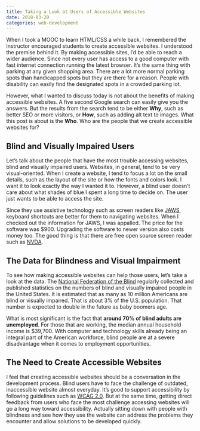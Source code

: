 ```yaml
---
title: Taking a Look at Users of Accessible Websites
date: 2018-03-20
categories: web-development
---
```


When I took a MOOC to learn HTML/CSS a while back, I remembered the instructor encouraged students to create accessible websites. I understood the premise behind it. By making accessible sites, I’d be able to reach a wider audience. Since not every user has access to a good computer with fast internet connection running the latest browser. It’s the same thing with parking at any given shopping area. There are a lot more normal parking spots than handicapped spots but they are there for a reason. People with disability can easily find the designated spots in a crowded parking lot.

<!--more-->

However, what I wanted to discuss today is not about the benefits of making accessible websites. A five second Google search can easily give you the answers. But the results from the search tend to be either **Why**, such as better SEO or more visitors, or **How**, such as adding alt text to images. What this post is about is the **Who**. Who are the people that we create accessible websites for?

## Blind and Visually Impaired Users

Let’s talk about the people that have the most trouble accessing websites, blind and visually impaired users. Websites, in general, tend to be very visual-oriented. When I create a website, I tend to focus a lot on the small details, such as the layout of the site or how the fonts and colors look. I want it to look exactly the way I wanted it to. However, a blind user doesn’t care about what shades of blue I spent a long time to decide on. The user just wants to be able to access the site.

Since they use assistive technology such as screen readers like [JAWS](https://www.freedomscientific.com/Products/Blindness/JAWS), keyboard shortcuts are better for them to navigating websites. When I checked out the information for JAWS, I was appalled. The price for the software was $900. Upgrading the software to newer version also costs money too. The good thing is that there are free open source screen reader such as [NVDA](https://www.nvaccess.org/).

## The Data for Blindness and Visual Impairment

To see how making accessible websites can help those users, let’s take a look at the data. The [National Federation of the Blind](https://nfb.org/) regularly collected and published statistics on the numbers of blind and visually impaired people in the United States. It is estimated that as many as 10 million Americans are blind or visually impaired. That is about 3% of the U.S. population. That number is expected to double in the future as baby boomers age.

What is most significant is the fact that **around 70% of blind adults are unemployed**. For those that are working, the median annual household income is $39,700. With computer and technology skills already being an integral part of the American workforce, blind people are at a severe disadvantage when it comes to employment opportunities.

## The Need to Create Accessible Websites

I feel that creating accessible websites should be a conversation in the development process. Blind users have to face the challenge of outdated, inaccessible website almost everyday. It’s good to support accessibility by following guidelines such as [WCAG 2.0](https://www.w3.org/TR/WCAG20/). But at the same time, getting direct feedback from users who face the most challenge accessing websites will go a long way toward accessibility. Actually sitting down with people with blindness and see how they use the website can address the problems they encounter and allow solutions to be developed quickly.
